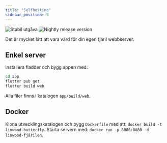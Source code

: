 ```yaml
---
title: "Selfhosting"
sidebar_position: 5
---
```


![Stabil utgåva](https://img.shields.io/badge/dynamic/yaml?color=c4840d&label=Stable&query=%24.version&url=https%3A%2F%2Fraw.githubusercontent.com%2FLinwoodDev%2Fbutterfly%2Fstable%2Fapp%2Fpubspec.yaml&style=for-the-badge) ![Nightly release version](https://img.shields.io/badge/dynamic/yaml?color=f7d28c&label=Nightly&query=%24.version&url=https%3A%2F%2Fraw.githubusercontent.com%2FLinwoodDev%2Fbutterfly%2Fnightly%2Fapp%2Fpubspec.yaml&style=for-the-badge)

Det är mycket lätt att vara värd för din egen fjäril webbserver.

## Enkel server

Installera fladder och bygg appen med:

```bash
cd app
flutter pub get
flutter build web
```

Alla filer finns i katalogen `app/build/web`.

## Docker

Klona utvecklingskatalogen och bygg `Dockerfile` med att: `docker build -t linwood-butterfly`. Starta servern med: `docker run -p 8080:8080 -d linwood-fjärilen`.

